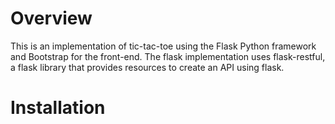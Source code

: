 # Overview
This is an implementation of tic-tac-toe using the Flask Python framework and Bootstrap for the front-end. The flask
implementation uses flask-restful, a flask library that provides resources to create an API using flask.

# Installation


